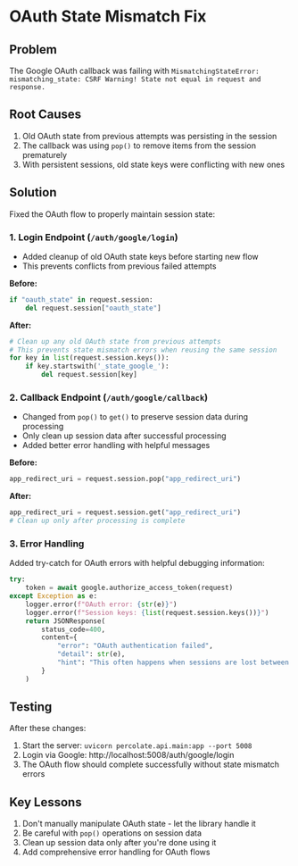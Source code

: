 # OAuth State Mismatch Fix

## Problem
The Google OAuth callback was failing with `MismatchingStateError: mismatching_state: CSRF Warning! State not equal in request and response.`

## Root Causes
1. Old OAuth state from previous attempts was persisting in the session
2. The callback was using `pop()` to remove items from the session prematurely
3. With persistent sessions, old state keys were conflicting with new ones

## Solution
Fixed the OAuth flow to properly maintain session state:

### 1. Login Endpoint (`/auth/google/login`)
- Added cleanup of old OAuth state keys before starting new flow
- This prevents conflicts from previous failed attempts

**Before:**
```python
if "oauth_state" in request.session:
    del request.session["oauth_state"]
```

**After:**
```python
# Clean up any old OAuth state from previous attempts
# This prevents state mismatch errors when reusing the same session
for key in list(request.session.keys()):
    if key.startswith('_state_google_'):
        del request.session[key]
```

### 2. Callback Endpoint (`/auth/google/callback`)
- Changed from `pop()` to `get()` to preserve session data during processing
- Only clean up session data after successful processing
- Added better error handling with helpful messages

**Before:**
```python
app_redirect_uri = request.session.pop("app_redirect_uri")
```

**After:**
```python
app_redirect_uri = request.session.get("app_redirect_uri")
# Clean up only after processing is complete
```

### 3. Error Handling
Added try-catch for OAuth errors with helpful debugging information:
```python
try:
    token = await google.authorize_access_token(request)
except Exception as e:
    logger.error(f"OAuth error: {str(e)}")
    logger.error(f"Session keys: {list(request.session.keys())}")
    return JSONResponse(
        status_code=400, 
        content={
            "error": "OAuth authentication failed",
            "detail": str(e),
            "hint": "This often happens when sessions are lost between requests. Try logging in again."
        }
    )
```

## Testing
After these changes:
1. Start the server: `uvicorn percolate.api.main:app --port 5008`
2. Login via Google: http://localhost:5008/auth/google/login
3. The OAuth flow should complete successfully without state mismatch errors

## Key Lessons
1. Don't manually manipulate OAuth state - let the library handle it
2. Be careful with `pop()` operations on session data
3. Clean up session data only after you're done using it
4. Add comprehensive error handling for OAuth flows